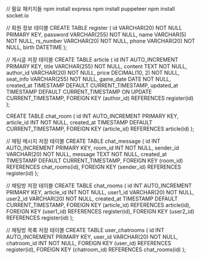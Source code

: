 // 필요 패키지들
npm install express
npm install puppeteer
npm install socket.io

// 회원 정보 테이블
CREATE TABLE register (
    id VARCHAR(20) NOT NULL PRIMARY KEY,
    password VARCHAR(255) NOT NULL,
    name VARCHAR(5) NOT NULL,
    rs_number VARCHAR(20) NOT NULL,
    phone VARCHAR(20) NOT NULL,
    birth DATETIME
);

// 게시글 저장 테이블
CREATE TABLE article (
    id INT AUTO_INCREMENT PRIMARY KEY,
    title VARCHAR(255) NOT NULL,
    content TEXT NOT NULL,
    author_id VARCHAR(20) NOT NULL,
    price DECIMAL(10, 2) NOT NULL,
    seat_info VARCHAR(255) NOT NULL,
    game_date DATE NOT NULL,
    created_at TIMESTAMP DEFAULT CURRENT_TIMESTAMP,
    updated_at TIMESTAMP DEFAULT CURRENT_TIMESTAMP ON UPDATE CURRENT_TIMESTAMP,
    FOREIGN KEY (author_id) REFERENCES register(id)
);


CREATE TABLE chat_room (
    id INT AUTO_INCREMENT PRIMARY KEY,
    article_id INT NOT NULL,
    created_at TIMESTAMP DEFAULT CURRENT_TIMESTAMP,
    FOREIGN KEY (article_id) REFERENCES article(id)
);

// 채팅 메시지 저장 테이블
CREATE TABLE chat_message (
    id INT AUTO_INCREMENT PRIMARY KEY,
    room_id INT NOT NULL,
    sender_id VARCHAR(20) NOT NULL,
    message TEXT NOT NULL,
    created_at TIMESTAMP DEFAULT CURRENT_TIMESTAMP,
    FOREIGN KEY (room_id) REFERENCES chat_rooms(id),
    FOREIGN KEY (sender_id) REFERENCES register(id)
);

// 채팅방 저장 테이블
CREATE TABLE chat_rooms (
  id INT AUTO_INCREMENT PRIMARY KEY,
  article_id INT NOT NULL,
  user1_id VARCHAR(20) NOT NULL,
  user2_id VARCHAR(20) NOT NULL,
  created_at TIMESTAMP DEFAULT CURRENT_TIMESTAMP,
  FOREIGN KEY (article_id) REFERENCES article(id),
  FOREIGN KEY (user1_id) REFERENCES register(id),
  FOREIGN KEY (user2_id) REFERENCES register(id)
);

// 채팅방 목록 저장 테이블
CREATE TABLE user_chatrooms (
  id INT AUTO_INCREMENT PRIMARY KEY,
  user_id VARCHAR(20) NOT NULL,
  chatroom_id INT NOT NULL,
  FOREIGN KEY (user_id) REFERENCES register(id),
  FOREIGN KEY (chatroom_id) REFERENCES chat_rooms(id)
);